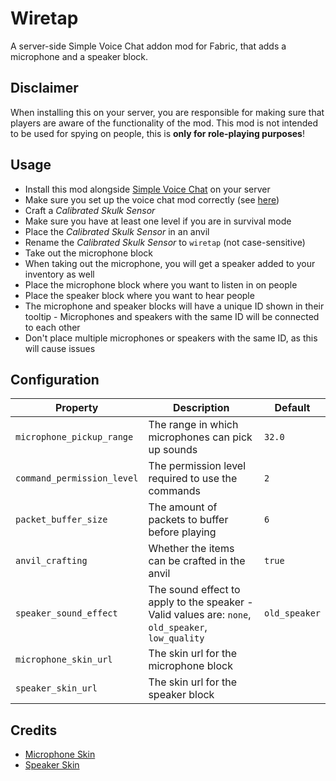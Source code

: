 # Wiretap

A server-side Simple Voice Chat addon mod for Fabric, that adds a microphone and a speaker block.

## Disclaimer

When installing this on your server,
you are responsible for making sure that players are aware of the functionality of the mod.
This mod is not intended to be used for spying on people, this is **only for role-playing purposes**!

## Usage

- Install this mod alongside [Simple Voice Chat](https://modrinth.com/plugin/simple-voice-chat) on your server
- Make sure you set up the voice chat mod correctly
(see [here](https://modrepo.de/minecraft/voicechat/wiki/server_setup))
- Craft a *Calibrated Skulk Sensor*
- Make sure you have at least one level if you are in survival mode
- Place the *Calibrated Skulk Sensor* in an anvil
- Rename the *Calibrated Skulk Sensor* to `wiretap` (not case-sensitive)
- Take out the microphone block
- When taking out the microphone, you will get a speaker added to your inventory as well
- Place the microphone block where you want to listen in on people
- Place the speaker block where you want to hear people
- The microphone and speaker blocks will have a unique ID shown in their tooltip - Microphones and speakers with the
  same ID will be connected to each other
- Don't place multiple microphones or speakers with the same ID, as this will cause issues

## Configuration

| Property                   | Description                                                                                       | Default       |
|----------------------------|---------------------------------------------------------------------------------------------------|---------------|
| `microphone_pickup_range`  | The range in which microphones can pick up sounds                                                 | `32.0`        |
| `command_permission_level` | The permission level required to use the commands                                                 | `2`           |
| `packet_buffer_size`       | The amount of packets to buffer before playing                                                    | `6`           |
| `anvil_crafting`           | Whether the items can be crafted in the anvil                                                     | `true`        |
| `speaker_sound_effect`     | The sound effect to apply to the speaker - Valid values are: `none`, `old_speaker`, `low_quality` | `old_speaker` |
| `microphone_skin_url`      | The skin url for the microphone block                                                             |               |
| `speaker_skin_url`         | The skin url for the speaker block                                                                |               |

## Credits

- [Microphone Skin](https://minecraft-heads.com/custom-heads/decoration/6360-studio-microphone)
- [Speaker Skin](https://minecraft-heads.com/custom-heads/decoration/215-radio)
